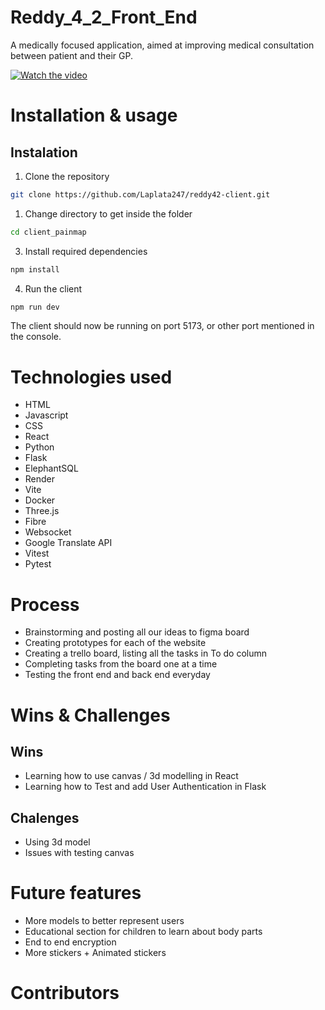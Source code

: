 # Reddy_4_2_Front_End
A medically focused application, aimed at improving medical consultation between patient and their GP.

[![Watch the video](https://img.youtube.com/vi/1OLcAyWFuO8/0.jpg)](https://www.youtube.com/watch?v=1OLcAyWFuO8&ab_channel=Warden)

# Installation & usage
## Instalation

1. Clone the repository
```sh
git clone https://github.com/Laplata247/reddy42-client.git
```
1. Change directory to get inside the folder
```sh
cd client_painmap
```

3. Install required dependencies 
```sh
npm install
```

4. Run the client
```sh
npm run dev
```

The client should now be running on port 5173, or other port mentioned in the console. 

# Technologies used
- HTML
- Javascript
- CSS
- React
- Python
- Flask
- ElephantSQL
- Render
- Vite
- Docker
- Three.js
- Fibre
- Websocket
- Google Translate API
- Vitest
- Pytest

# Process
- Brainstorming and posting all our ideas to figma board
- Creating prototypes for each of the website
- Creating a trello board, listing all the tasks in To do column
- Completing tasks from the board one at a time
- Testing the front end and back end everyday

# Wins & Challenges
## Wins
- Learning how to use canvas / 3d modelling in React
- Learning how to Test and add User Authentication in Flask

## Chalenges
- Using 3d model
- Issues with testing canvas 

# Future features
- More models to better represent users
- Educational section for children to learn about body parts
- End to end encryption 
- More stickers + Animated stickers

# Contributors
